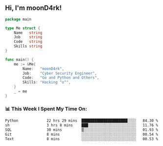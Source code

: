 <h2> Hi, I'm moonD4rk!</h2>

```go
package main

type Me struct {
	Name   string
	Job    string
	Code   string
	Skills string
}

func main() {
	me := &Me{
		Name:   "moonD4rk",
		Job:    "Cyber Security Engineer",
		Code:   "Go and Python and Others",
		Skills: "Hacking ^o^",
	}
	_ = me
}
```

<h3>📊 This Week I Spent My Time On:</h3>
<!-- <img align='right' src="https://github-readme-stats.vercel.app/api?username=moond4rk&show_icons=true&theme=radical", width="300" height="150"> -->

<!--START_SECTION:waka-->

```txt
Python             22 hrs 29 mins  █████████████████████░░░░   84.30 %
sh                 3 hrs 8 mins    ███░░░░░░░░░░░░░░░░░░░░░░   11.76 %
SQL                30 mins         ▒░░░░░░░░░░░░░░░░░░░░░░░░   01.93 %
Git                8 mins          ░░░░░░░░░░░░░░░░░░░░░░░░░   00.54 %
Text               8 mins          ░░░░░░░░░░░░░░░░░░░░░░░░░   00.53 %
```

<!--END_SECTION:waka-->

